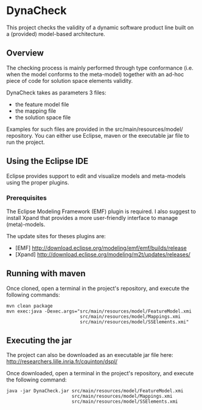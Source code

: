 # DynaCheck

This project checks the validity of a dynamic software product line built on a (provided) model-based architecture.

## Overview
The checking process is mainly performed through type conformance (i.e. when the model conforms to the meta-model) together with an ad-hoc piece of code for solution space elements validity.

DynaCheck takes as parameters 3 files:
* the feature model file
* the mapping file
* the solution space file

Examples for such files are provided in the src/main/resources/model/ repository.
You can either use Eclipse, maven or the executable jar file to run the project.

## Using the Eclipse IDE

Eclipse provides support to edit and visualize models and meta-models using the proper plugins.


### Prerequisites

The Eclipse Modeling Framework (EMF) plugin is required. I also suggest to install Xpand that provides a more user-friendly interface to manage (meta)-models.

The update sites for theses plugins are:
* [EMF] http://download.eclipse.org/modeling/emf/emf/builds/release
* [Xpand] http://download.eclipse.org/modeling/m2t/updates/releases/



## Running with maven
Once cloned, open a terminal in the project's repository, and execute the following commands:
```
mvn clean package
mvn exec:java -Dexec.args="src/main/resources/model/FeatureModel.xmi
                           src/main/resources/model/Mappings.xmi
                           src/main/resources/model/SSElements.xmi"
```


## Executing the jar
The project can also be downloaded as an executable jar file here:
http://researchers.lille.inria.fr/cquinton/dspl/

Once downloaded, open a terminal in the project's repository, and execute the following command:

```
java -jar DynaCheck.jar src/main/resources/model/FeatureModel.xmi
                        src/main/resources/model/Mappings.xmi
                        src/main/resources/model/SSElements.xmi
```
